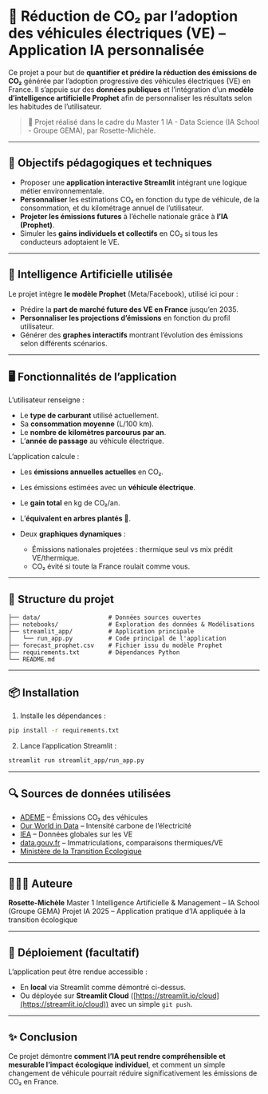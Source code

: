 # 🌱 Réduction de CO₂ par l’adoption des véhicules électriques (VE) – Application IA personnalisée

Ce projet a pour but de **quantifier et prédire la réduction des émissions de CO₂** générée par l’adoption progressive des véhicules électriques (VE) en France.
Il s’appuie sur des **données publiques** et l’intégration d’un **modèle d’intelligence artificielle Prophet** afin de personnaliser les résultats selon les habitudes de l’utilisateur.

> 📌 Projet réalisé dans le cadre du Master 1 IA - Data Science (IA School - Groupe GEMA), par Rosette-Michèle.

---

## 🎯 Objectifs pédagogiques et techniques

* Proposer une **application interactive Streamlit** intégrant une logique métier environnementale.
* **Personnaliser** les estimations CO₂ en fonction du type de véhicule, de la consommation, et du kilométrage annuel de l’utilisateur.
* **Projeter les émissions futures** à l’échelle nationale grâce à **l’IA (Prophet)**.
* Simuler les **gains individuels et collectifs** en CO₂ si tous les conducteurs adoptaient le VE.

---

## 🧠 Intelligence Artificielle utilisée

Le projet intègre **le modèle Prophet** (Meta/Facebook), utilisé ici pour :

* Prédire la **part de marché future des VE en France** jusqu’en 2035.
* **Personnaliser les projections d’émissions** en fonction du profil utilisateur.
* Générer des **graphes interactifs** montrant l’évolution des émissions selon différents scénarios.

---

## 🖥️ Fonctionnalités de l’application

L’utilisateur renseigne :

* Le **type de carburant** utilisé actuellement.
* Sa **consommation moyenne** (L/100 km).
* Le **nombre de kilomètres parcourus par an**.
* L’**année de passage** au véhicule électrique.

L’application calcule :

* Les **émissions annuelles actuelles** en CO₂.
* Les émissions estimées avec un **véhicule électrique**.
* Le **gain total** en kg de CO₂/an.
* L’**équivalent en arbres plantés 🌳**.
* Deux **graphiques dynamiques** :

  * Émissions nationales projetées : thermique seul vs mix prédit VE/thermique.
  * CO₂ évité si toute la France roulait comme vous.

---

## 📁 Structure du projet

```
├── data/                   # Données sources ouvertes
├── notebooks/              # Exploration des données & Modélisations 
├── streamlit_app/          # Application principale
│   └── run_app.py          # Code principal de l'application
├── forecast_prophet.csv    # Fichier issu du modèle Prophet
├── requirements.txt        # Dépendances Python
└── README.md
```

---

## 📦 Installation

1. Installe les dépendances :

```bash
pip install -r requirements.txt
```

2. Lance l’application Streamlit :

```bash
streamlit run streamlit_app/run_app.py
```

---

## 🔍 Sources de données utilisées

* [ADEME](https://www.ademe.fr) – Émissions CO₂ des véhicules
* [Our World in Data](https://ourworldindata.org) – Intensité carbone de l’électricité
* [IEA](https://www.iea.org) – Données globales sur les VE
* [data.gouv.fr](https://data.gouv.fr) – Immatriculations, comparaisons thermiques/VE
* [Ministère de la Transition Écologique](https://www.ecologie.gouv.fr)

---

## 🧑🏾‍💻 Auteure

**Rosette-Michèle**
Master 1 Intelligence Artificielle & Management – IA School (Groupe GEMA)
Projet IA 2025 – Application pratique d’IA appliquée à la transition écologique

---

## 🚀 Déploiement (facultatif)

L’application peut être rendue accessible :

* En **local** via Streamlit comme démontré ci-dessus.
* Ou déployée sur **Streamlit Cloud** ([https://streamlit.io/cloud](https://streamlit.io/cloud)) avec un simple `git push`.

---

## ✨ Conclusion

Ce projet démontre **comment l’IA peut rendre compréhensible et mesurable l’impact écologique individuel**, et comment un simple changement de véhicule pourrait réduire significativement les émissions de CO₂ en France.
